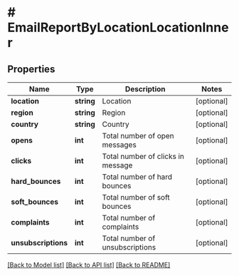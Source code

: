 # # EmailReportByLocationLocationInner

## Properties

Name | Type | Description | Notes
------------ | ------------- | ------------- | -------------
**location** | **string** | Location | [optional]
**region** | **string** | Region | [optional]
**country** | **string** | Country | [optional]
**opens** | **int** | Total number of open messages | [optional]
**clicks** | **int** | Total number of clicks in message | [optional]
**hard_bounces** | **int** | Total number of hard bounces | [optional]
**soft_bounces** | **int** | Total number of soft bounces | [optional]
**complaints** | **int** | Total number of complaints | [optional]
**unsubscriptions** | **int** | Total number of unsubscriptions | [optional]

[[Back to Model list]](../../README.md#models) [[Back to API list]](../../README.md#endpoints) [[Back to README]](../../README.md)
